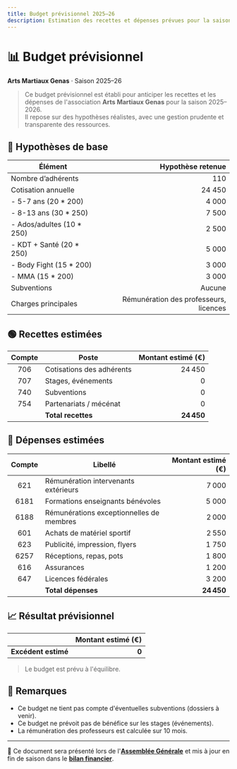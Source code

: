 ```yaml
---
title: Budget prévisionnel 2025–26
description: Estimation des recettes et dépenses prévues pour la saison
---
```

# 📊 Budget prévisionnel
**Arts Martiaux Genas** · Saison 2025–26

> Ce budget prévisionnel est établi pour anticiper les recettes et les dépenses de l'association **Arts Martiaux Genas** pour la saison 2025–2026.  
> Il repose sur des hypothèses réalistes, avec une gestion prudente et transparente des ressources.

## 📌 Hypothèses de base

| Élément                   | Hypothèse retenue                      |
|---------------------------|---------------------------------------:|
| Nombre d’adhérents        | 110                                    |
| Cotisation annuelle       | 24 450                                 |
| - 5-7 ans (20 * 200)      |  4 000                                 |
| - 8-13 ans (30 * 250)     |  7 500                                 |
| - Ados/adultes (10 * 250) |  2 500                                 |
| - KDT + Santé (20 * 250)  |  5 000                                 |
| - Body Fight (15 * 200)   |  3 000                                 |
| - MMA (15 * 200)          |  3 000                                 |
| Subventions               | Aucune                                 |
| Charges principales       | Rémunération des professeurs, licences |

## 🟢 Recettes estimées

| Compte | Poste                       | Montant estimé (€) |
|:------:|-----------------------------|-------------------:|
| 706    | Cotisations des adhérents   |   24 450           |
| 707    | Stages, événements          |        0           |
| 740    | Subventions                 |        0           |
| 754    | Partenariats / mécénat      |        0           |
|        | **Total recettes**          | **24 450**         |

## 🔴 Dépenses estimées

| Compte | Libellé                                  | Montant estimé (€) |
|:------:|------------------------------------------|-------------------:|
| 621    | Rémunération intervenants extérieurs     |    7 000           |
| 6181   | Formations enseignants bénévoles         |    5 000           |
| 6188   | Rémunérations exceptionnelles de membres |    2 000           |
| 601    | Achats de matériel sportif               |    2 550           |
| 623    | Publicité, impression, flyers            |    1 750           |
| 6257   | Réceptions, repas, pots                  |    1 800           |
| 616    | Assurances                               |    1 200           |
| 647    | Licences fédérales                       |    3 200           |
|        | **Total dépenses**                       | **24 450**         |

## 📈 Résultat prévisionnel

|                                    | Montant estimé (€) |
|------------------------------------|-------------------:|
| **Excédent estimé**                | **0**              |

> Le budget est prévu à l'équilibre.

## 🧾 Remarques

- Ce budget ne tient pas compte d'éventuelles subventions (dossiers à venir).
- Ce budget ne prévoit pas de bénéfice sur les stages (événements).
- La rémunération des professeurs est calculée sur 10 mois.

---

📁 Ce document sera présenté lors de l'**[Assemblée Générale](ag/pv)** et mis à jour en fin de saison dans le **[bilan financier](bilan)**.